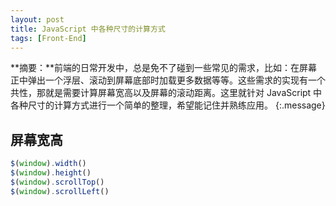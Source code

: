 ```yaml
---
layout: post
title: JavaScript 中各种尺寸的计算方式
tags: [Front-End]
---
```


**摘要：**前端的日常开发中，总是免不了碰到一些常见的需求，比如：在屏幕正中弹出一个浮层、滚动到屏幕底部时加载更多数据等等。这些需求的实现有一个共性，那就是需要计算屏幕宽高以及屏幕的滚动距离。这里就针对 JavaScript 中各种尺寸的计算方式进行一个简单的整理，希望能记住并熟练应用。
{:.message}

## 屏幕宽高

```js
$(window).width()
$(window).height()
$(window).scrollTop()
$(window).scrollLeft()
```

